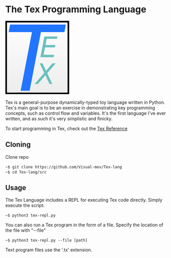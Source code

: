 # The Tex Programming Language

<img src="Tex_Logo.png" alt="Tex Logo" width="200"/>

Tex is a general-purpose dynamically-typed toy language written in Python. Tex's main goal is to be an exercise in demonstrating key programming concepts, such as control flow and variables. It's the first language I've ever written, and as such it's very simplistic and finicky.

To start programming in Tex, check out the [Tex Reference](doc/Tex-reference.md)

## Cloning
Clone repo
```
~$ git clone https://github.com/Visual-mov/Tex-lang
~$ cd Tex-lang/src
```

## Usage
The Tex Language includes a REPL for executing Tex code directly. Simply execute the script:
```
~$ python3 tex-repl.py
```
You can also run a Tex program in the form of a file. Specify the location of the file with "--file"
```
~$ python3 tex-repl.py --file [path]
```
Text program files use the '.tx' extension.
